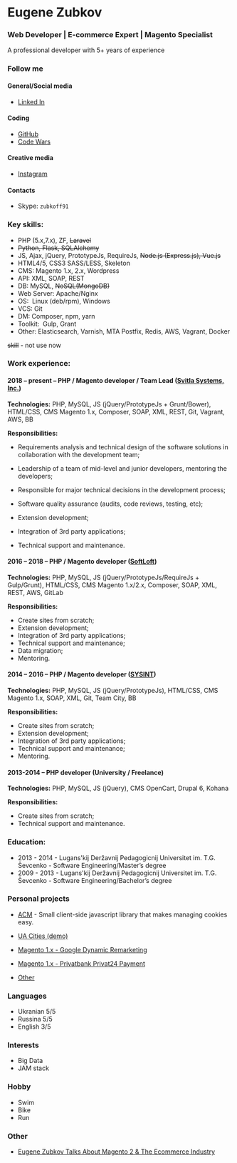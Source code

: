 # Eugene Zubkov
### Web Developer | E-commerce Expert | Magento Specialist
A professional developer with 5+ years of experience
    
       
          
### Follow me

#### General/Social media
* [Linked In](https://linkedin.com/in/evgvzubkoff)

#### Coding
* [GitHub](https://github.com/evgv)
* [Code Wars](https://www.codewars.com/users/evgv)

#### Creative media
* [Instagram](https://www.instagram.com/evgvzubkoff/)

#### Contacts
* Skype: `zubkoff91`



### Key skills:

* PHP (5.x,7.x), ZF, ~~Laravel~~
* ~~Python, Flask, SQLAlchemy~~
* JS, Ajax, jQuery, PrototypeJs, RequireJs, ~~Node.js (Express.js), Vue.js~~
* HTML4/5, CSS3 SASS/LESS, Skeleton
* CMS: Magento 1.x, 2.x, Wordpress
* API: XML, SOAP, REST
* DB: MySQL, ~~NoSQL(MongoDB)~~
* Web Server: Apache/Nginx
* OS:  Linux (deb/rpm), Windows
* VCS: Git
* DM:  Composer, npm, yarn
* Toolkit:  Gulp, Grant
* Other: Elasticsearch, Varnish, MTA Postfix, Redis, AWS, Vagrant, Docker

~~skill~~ - not use now

### Work experience: 

#### 2018 – present – PHP / Magento  developer / Team Lead  ([Svitla Systems, Inc.](https://svitla.com/)) 

__Technologies:__ PHP, MySQL, JS (jQuery/PrototypeJs + Grunt/Bower), HTML/CSS, CMS Magento 1.x, Composer,  SOAP, XML, REST, Git, Vagrant, AWS, BB

__Responsibilities:__
* Requirements analysis and technical design of the software solutions in collaboration with the development team;
* Leadership of a team of mid-level and junior developers, mentoring the developers;
* Responsible for major technical decisions in the development process;
* Software quality assurance (audits, code reviews, testing, etc);

* Extension development;
* Integration of 3rd party applications; 
* Technical support and maintenance.


#### 2016 – 2018 – PHP / Magento  developer  ([SoftLoft](https://soft-loft.com/)) 

__Technologies:__ PHP, MySQL, JS (jQuery/PrototypeJs/RequireJs + Gulp/Grunt), HTML/CSS, CMS Magento 1.x/2.x, Composer,  SOAP, XML, REST, AWS, GitLab

__Responsibilities:__
* Create sites from scratch;
* Extension development;
* Integration of 3rd party applications;
* Technical support and maintenance;
* Data migration;
* Mentoring.


#### 2014 – 2016 –  PHP / Magento  developer  ([SYSINT](https://sysint.net/)) 

__Technologies:__ PHP, MySQL, JS (jQuery/PrototypeJs), HTML/CSS, CMS Magento 1.x,  SOAP, XML, Git, Team City, BB

__Responsibilities:__
* Create sites from scratch;
* Extension development;
* Integration of 3rd party applications;
* Technical support and maintenance;
* Mentoring.

#### 2013-2014 – PHP developer (University / Freelance)

__Technologies:__ PHP, MySQL, JS (jQuery), CMS OpenCart, Drupal 6, Kohana

__Responsibilities:__
* Create sites from scratch;
* Technical support and maintenance.


### Education:

* 2013 - 2014 - Lugans'kij Deržavnij Pedagogicnij Universitet im. T.G. Ševcenko - Software Engineering/Master’s degree
* 2009 - 2013 - Lugans'kij Deržavnij Pedagogicnij Universitet im. T.G. Ševcenko - Software Engineering/Bachelor’s degree

### Personal projects

* [ACM](https://www.npmjs.com/package/advanced-cookie-manager) - Small client-side javascript library that makes managing cookies easy.
* [UA Cities (demo)](https://ua-cities.herokuapp.com/)

* [Magento 1.x - Google Dynamic Remarketing](https://github.com/evgv/magento-google-dynamic-remarketing) 
* [Magento 1.x - Privatbank Privat24 Payment](https://github.com/evgv/magento-p24-acquire)

* [Other](https://github.com/evgv?tab=repositories)

### Languages

* Ukranian 5/5
* Russina 5/5
* English 3/5


### Interests

* Big Data 
* JAM stack

### Hobby

 * Swim
 * Bike
 * Run


### Other
 * [Eugene Zubkov Talks About Magento 2 & The Ecommerce Industry](https://www.cloudways.com/blog/eugene-zubkov-interview/)

